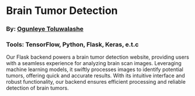# Brain Tumor Detection

### By: [Ogunleye Toluwalashe](http://github.com/Toluwaa-o)
### Tools: TensorFlow, Python, Flask, Keras, e.t.c

Our Flask backend powers a brain tumor detection website, providing users with a seamless experience for analyzing brain scan images. Leveraging machine learning models, it swiftly processes images to identify potential tumors, offering quick and accurate results. With its intuitive interface and robust functionality, our backend ensures efficient processing and reliable detection of brain tumors.
